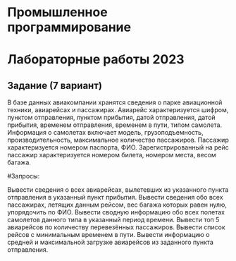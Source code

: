 # Промышленное программирование
# Лабораторные работы 2023 

## Задание (7 вариант)
В базе данных авиакомпании хранятся сведения о парке авиационной
техники, авиарейсах и пассажирах. Авиарейс характеризуется шифром, пунктом
отправления, пунктом прибытия, датой отправления, датой прибытия, временем
отправления, временем в пути, типом самолета. Информация о самолетах включает
модель, грузоподъемность, производительность, максимальное количество
пассажиров. Пассажир характеризуется номером паспорта, ФИО.
Зарегистрированный на рейс пассажир характеризуется номером билета, номером
места, весом багажа.

#Запросы:

Вывести сведения о всех авиарейсах, вылетевших из указанного пункта отправления в указанный пункт прибытия.
Вывести сведения обо всех пассажирах, летящих данным рейсом, вес багажа которых равен нулю, упорядочить по ФИО.
Вывести сводную информацию обо всех полетах самолетов данного типа в указанный период времени.
Вывести топ 5 авиарейсов по количеству перевезённых пассажиров.
Вывести список рейсов с минимальным временем в пути.
Вывести информацию о средней и максимальной загрузке авиарейсов из заданного пункта отправления.